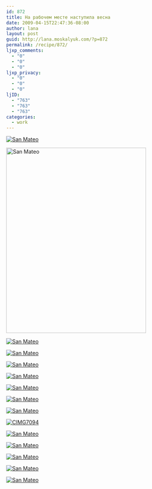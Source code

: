 ```yaml
---
id: 872
title: На рабочем месте наступила весна
date: 2009-04-15T22:47:36-08:00
author: lana
layout: post
guid: http://lana.moskalyuk.com/?p=872
permalink: /recipe/872/
ljxp_comments:
  - "0"
  - "0"
  - "0"
ljxp_privacy:
  - "0"
  - "0"
  - "0"
ljID:
  - "763"
  - "763"
  - "763"
categories:
  - work
---
```

<a class="flickr-image alignnone" title="San Mateo" rel="flickr-mgr" href="http://www.flickr.com/photos/67405678@N00/3446118171/"><img class="flickr-medium" src="http://farm4.static.flickr.com/3323/3446118171_13c539ce68.jpg" alt="San Mateo" /></a>

<a class="flickr-image alignnone" title="San Mateo" rel="flickr-mgr" href="http://www.flickr.com/photos/67405678@N00/3446117163/"><img loading="lazy" class="flickr-medium" src="http://farm4.static.flickr.com/3323/3446117163_bf13a712f1.jpg" alt="San Mateo" width="375" height="498" /></a>

<a class="flickr-image alignnone" title="San Mateo" rel="flickr-mgr" href="http://www.flickr.com/photos/67405678@N00/3446912582/"><img class="flickr-medium" src="http://farm4.static.flickr.com/3395/3446912582_2a8b818490.jpg" alt="San Mateo" /></a>

<a class="flickr-image alignnone" title="San Mateo" rel="flickr-mgr" href="http://www.flickr.com/photos/67405678@N00/3446119735/"><img class="flickr-medium" src="http://farm4.static.flickr.com/3310/3446119735_134a60a30a.jpg" alt="San Mateo" /></a>

<a class="flickr-image alignnone" title="San Mateo" rel="flickr-mgr" href="http://www.flickr.com/photos/67405678@N00/3446936666/"><img class="flickr-medium" src="http://farm4.static.flickr.com/3592/3446936666_043e2b7537.jpg" alt="San Mateo" /></a>

<a class="flickr-image alignnone" title="San Mateo" rel="flickr-mgr" href="http://www.flickr.com/photos/67405678@N00/3446939700/"><img class="flickr-medium" src="http://farm4.static.flickr.com/3321/3446939700_bb727868b0.jpg" alt="San Mateo" /></a>

<a class="flickr-image alignnone" title="San Mateo" rel="flickr-mgr" href="http://www.flickr.com/photos/67405678@N00/3446941076/"><img class="flickr-medium" src="http://farm4.static.flickr.com/3631/3446941076_08b5bb6480.jpg" alt="San Mateo" /></a>

<a class="flickr-image alignnone" title="San Mateo" rel="flickr-mgr" href="http://www.flickr.com/photos/67405678@N00/3446942994/"><img class="flickr-medium" src="http://farm4.static.flickr.com/3310/3446942994_54c4eba7e1.jpg" alt="San Mateo" /></a>

<a class="flickr-image alignnone" title="San Mateo" rel="flickr-mgr" href="http://www.flickr.com/photos/67405678@N00/3446134819/"><img class="flickr-medium" src="http://farm4.static.flickr.com/3412/3446134819_b5b7921b8e.jpg" alt="San Mateo" /></a>

<a class="flickr-image alignnone" title="CIMG7094" rel="flickr-mgr" href="http://www.flickr.com/photos/67405678@N00/3446952190/"><img class="flickr-medium" src="http://farm4.static.flickr.com/3333/3446952190_1f8e06ee15.jpg" alt="CIMG7094" /></a>

<a class="flickr-image alignnone" title="San Mateo" rel="flickr-mgr" href="http://www.flickr.com/photos/67405678@N00/3446139007/"><img class="flickr-medium" src="http://farm4.static.flickr.com/3544/3446139007_6f458dc36c.jpg" alt="San Mateo" /></a>

<a class="flickr-image alignnone" title="San Mateo" rel="flickr-mgr" href="http://www.flickr.com/photos/67405678@N00/3446140947/"><img class="flickr-medium" src="http://farm4.static.flickr.com/3303/3446140947_b43054981b.jpg" alt="San Mateo" /></a>

<a class="flickr-image alignnone" title="San Mateo" rel="flickr-mgr" href="http://www.flickr.com/photos/67405678@N00/3446142573/"><img class="flickr-medium" src="http://farm4.static.flickr.com/3579/3446142573_21c9f82b5d.jpg" alt="San Mateo" /></a>

<a class="flickr-image alignnone" title="San Mateo" rel="flickr-mgr" href="http://www.flickr.com/photos/67405678@N00/3446145003/"><img class="flickr-medium" src="http://farm4.static.flickr.com/3548/3446145003_0b8f714da8.jpg" alt="San Mateo" /></a>

<a class="flickr-image alignnone" title="San Mateo" rel="flickr-mgr" href="http://www.flickr.com/photos/67405678@N00/3446146205/"><img class="flickr-medium" src="http://farm4.static.flickr.com/3307/3446146205_f970bccce8.jpg" alt="San Mateo" /></a>